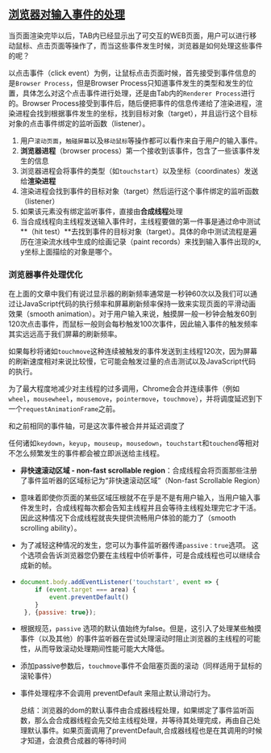 ## [浏览器对输入事件的处理](https://my.oschina.net/u/4594011/blog/4677018)

当页面渲染完毕以后，TAB内已经显示出了可交互的WEB页面，用户可以进行移动鼠标、点击页面等操作了，而当这些事件发生时候，浏览器是如何处理这些事件的呢？

以点击事件（click event）为例，让鼠标点击页面时候，首先接受到事件信息的是`Browser Process`，但是Browser Process只知道事件发生的类型和发生的位置，具体怎么对这个点击事件进行处理，还是由Tab内的`Renderer Process`进行的。Browser Process接受到事件后，随后便把事件的信息传递给了渲染进程，渲染进程会找到根据事件发生的坐标，找到目标对象（target），并且运行这个目标对象的点击事件绑定的监听函数（listener）。

1. 用户`滚动页面`，`触碰屏幕`以及`移动鼠标`等操作都可以看作来自于用户的输入事件。
2. **浏览器进程**（browser process）第一个接收到该事件，包含了一些该事件发生的信息
3. 浏览器进程会将事件的类型（如`touchstart`）以及坐标（coordinates）发送给**渲染进程**
4. 渲染进程会找到事件的目标对象（target）然后运行这个事件绑定的监听函数（listener）
5. 如果该元素没有绑定监听事件，直接由**合成线程**处理
6. 当合成线程向主线程发送输入事件时，主线程要做的第一件事是通过命中测试**（hit test）**去找到事件的目标对象（target）。具体的命中测试流程是遍历在渲染流水线中生成的绘画记录（paint records）来找到输入事件出现的x, y坐标上面描绘的对象是哪个。

### 浏览器事件处理优化

在上面的文章中我们有说过显示器的刷新频率通常是一秒钟60次以及我们可以通过让JavaScript代码的执行频率和屏幕刷新频率保持一致来实现页面的平滑动画效果（smooth animation）。对于用户输入来说，触摸屏一般一秒钟会触发60到120次点击事件，而鼠标一般则会每秒触发100次事件，因此输入事件的触发频率其实远远高于我们屏幕的刷新频率。

如果每秒将诸如`touchmove`这种连续被触发的事件发送到主线程120次，因为屏幕的刷新速度相对来说比较慢，它可能会触发过量的点击测试以及JavaScript代码的执行。

为了最大程度地减少对主线程的过多调用，Chrome会合并连续事件（例如`wheel`，`mousewheel`，`mousemove`，`pointermove`，`touchmove`），并将调度延迟到下一个`requestAnimationFrame`之前。

和之前相同的事件轴，可是这次事件被合并并延迟调度了

任何诸如`keydown`，`keyup`，`mouseup`，`mousedown`，`touchstart`和`touchend`等相对不怎么频繁发生的事件都会被立即派送给主线程。

- **非快速滚动区域 - non-fast scrollable region**：合成线程会将页面那些注册了事件监听器的区域标记为“非快速滚动区域”（Non-fast Scrollable Region）

- 意味着即使你页面的某些区域压根就不在乎是不是有用户输入，当用户输入事件发生时，合成线程每次都会告知主线程并且会等待主线程处理完它才干活。因此这种情况下合成线程就丧失提供流畅用户体验的能力了（smooth scrolling ability）。

- 为了减轻这种情况的发生，您可以为事件监听器传递`passive：true`选项。 这个选项会告诉浏览器您仍要在主线程中侦听事件，可是合成线程也可以继续合成新的帧。

- ```javascript
  document.body.addEventListener('touchstart', event => {
      if (event.target === area) {
          event.preventDefault()
      }
   }, {passive: true});
  ```

- 根据规范，`passive` 选项的默认值始终为false。但是，这引入了处理某些触摸事件（以及其他）的事件监听器在尝试处理滚动时阻止浏览器的主线程的可能性，从而导致滚动处理期间性能可能大大降低。

- 添加passive参数后，`touchmove`事件不会阻塞页面的滚动（同样适用于鼠标的滚轮事件）

- 事件处理程序不会调用 preventDefault 来阻止默认滑动行为。

  总结：浏览器的dom的默认事件由合成器线程处理，如果绑定了事件监听函数，那么会合成器线程会先交给主线程处理，并等待其处理完成，再由自己处理默认事件。如果页面调用了preventDefault,合成器线程也是在其调用的时候才知道，会浪费合成器的等待时间